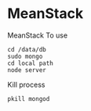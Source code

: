 # MeanStack
MeanStack
To use

    cd /data/db
    sudo mongo
    cd local path
    node server

Kill process

    pkill mongod

